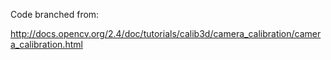 Code branched from:

http://docs.opencv.org/2.4/doc/tutorials/calib3d/camera_calibration/camera_calibration.html



